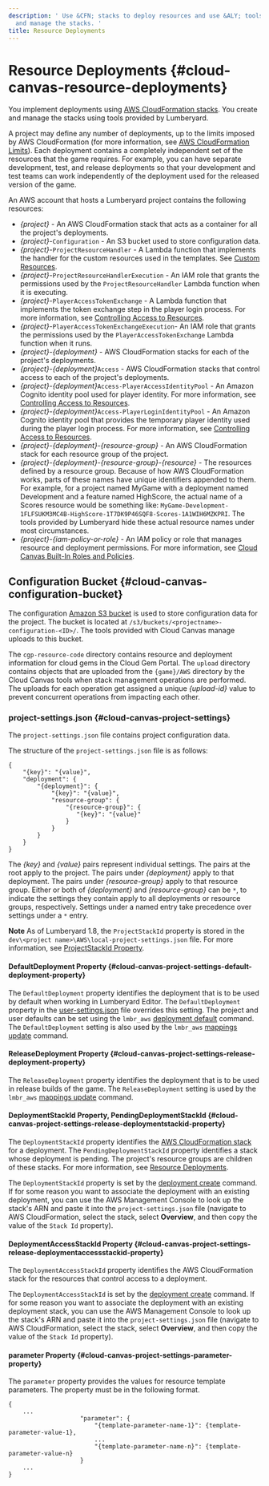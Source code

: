 ```yaml
---
description: ' Use &CFN; stacks to deploy resources and use &ALY; tools to create
  and manage the stacks. '
title: Resource Deployments
---
```

# Resource Deployments {#cloud-canvas-resource-deployments}

You implement deployments using [AWS CloudFormation stacks](https://docs.aws.amazon.com/AWSCloudFormation/latest/UserGuide/stacks.html)\. You create and manage the stacks using tools provided by Lumberyard\.

 A project may define any number of deployments, up to the limits imposed by AWS CloudFormation \(for more information, see [AWS CloudFormation Limits](https://docs.aws.amazon.com/AWSCloudFormation/latest/UserGuide/cloudformation-limits.html)\)\. Each deployment contains a completely independent set of the resources that the game requires\. For example, you can have separate development, test, and release deployments so that your development and test teams can work independently of the deployment used for the released version of the game\.

 An AWS account that hosts a Lumberyard project contains the following resources:
+ *\{project\}* - An AWS CloudFormation stack that acts as a container for all the project's deployments\.
+ *\{project\}*\-`Configuration` - An S3 bucket used to store configuration data\.
+ *\{project\}*\-`ProjectResourceHandler` - A Lambda function that implements the handler for the custom resources used in the templates\. See [Custom Resources](/docs/userguide/gems/cloud-canvas/custom-resources.md)\.
+ *\{project\}*\-`ProjectResourceHandlerExecution` - An IAM role that grants the permissions used by the `ProjectResourceHandler` Lambda function when it is executing\.
+ *\{project\}*\-`PlayerAccessTokenExchange` - A Lambda function that implements the token exchange step in the player login process\. For more information, see [Controlling Access to Resources](/docs/userguide/gems/cloud-canvas/setting-access-permissions.md)\.
+ *\{project\}*\-`PlayerAccessTokenExchangeExecution`- An IAM role that grants the permissions used by the `PlayerAccessTokenExchange` Lambda function when it runs\.
+ *\{project\}*\-*\{deployment\}* - AWS CloudFormation stacks for each of the project's deployments\.
+ *\{project\}*\-*\{deployment\}*`Access` - AWS CloudFormation stacks that control access to each of the project's deployments\.
+  *\{project\}*\-*\{deployment\}*`Access-PlayerAccessIdentityPool` - An Amazon Cognito identity pool used for player identity\. For more information, see [Controlling Access to Resources](/docs/userguide/gems/cloud-canvas/setting-access-permissions.md)\.
+  *\{project\}*\-*\{deployment\}*`Access-PlayerLoginIdentityPool` - An Amazon Cognito identity pool that provides the temporary player identity used during the player login process\. For more information, see [Controlling Access to Resources](/docs/userguide/gems/cloud-canvas/setting-access-permissions.md)\.
+ *\{project\}*\-*\{deployment\}*\-*\{resource\-group\}* - An AWS CloudFormation stack for each resource group of the project\.
+ *\{project\}*\-*\{deployment\}*\-*\{resource\-group\}*\-*\{resource\}* - The resources defined by a resource group\. Because of how AWS CloudFormation works, parts of these names have unique identifiers appended to them\. For example, for a project named MyGame with a deployment named Development and a feature named HighScore, the actual name of a Scores resource would be something like: `MyGame-Development-1FLFSUKM3MC4B-HighScore-1T7DK9P46SQF8-Scores-1A1WIH6MZKPRI`\. The tools provided by Lumberyard hide these actual resource names under most circumstances\.
+  *\{project\}*\-*\{iam\-policy\-or\-role\}* - An IAM policy or role that manages resource and deployment permissions\. For more information, see [Cloud Canvas Built\-In Roles and Policies](/docs/userguide/gems/cloud-canvas/built-in-roles-and-policies.md)\.

## Configuration Bucket {#cloud-canvas-configuration-bucket}

 The configuration [Amazon S3 bucket](https://docs.aws.amazon.com/AmazonS3/latest/dev/UsingBucket.html) is used to store configuration data for the project\. The bucket is located at `/s3/buckets/<projectname>-configuration-<ID>/`\. The tools provided with Cloud Canvas manage uploads to this bucket\.

The `cgp-resource-code` directory contains resource and deployment information for cloud gems in the Cloud Gem Portal\. The `upload` directory contains objects that are uploaded from the `{game}/AWS` directory by the Cloud Canvas tools when stack management operations are performed\. The uploads for each operation get assigned a unique *\{upload\-id\}* value to prevent concurrent operations from impacting each other\.

### **project\-settings\.json** {#cloud-canvas-project-settings}

 The `project-settings.json` file contains project configuration data\.

The structure of the `project-settings.json` file is as follows:

```
{
    "{key}": "{value}",
    "deployment": {
        "{deployment}": {
            "{key}": "{value}",
            "resource-group": {
                "{resource-group}": {
                   "{key}": "{value}"
                }
            }
        }
    }
}
```

 The *\{key\}* and *\{value\}* pairs represent individual settings\. The pairs at the root apply to the project\. The pairs under *\{deployment\}* apply to that deployment\. The pairs under *\{resource\-group\}* apply to that resource group\. Either or both of *\{deployment\}* and *\{resource\-group\}* can be `*`, to indicate the settings they contain apply to all deployments or resource groups, respectively\. Settings under a named entry take precedence over settings under a `*` entry\.

**Note**
As of Lumberyard 1\.8, the `ProjectStackId` property is stored in the `dev\<project name>\AWS\local-project-settings.json` file\. For more information, see [ProjectStackId Property](/docs/userguide/gems/cloud-canvas/resource-definitions#cloud-canvas-local-project-settings-stackid-property)\.

#### DefaultDeployment Property {#cloud-canvas-project-settings-default-deployment-property}

 The `DefaultDeployment` property identifies the deployment that is to be used by default when working in Lumberyard Editor\. The `DefaultDeployment` property in the [user\-settings\.json](/docs/userguide/gems/cloud-canvas/resource-definitions#cloud-canvas-user-settings) file overrides this setting\. The project and user defaults can be set using the `lmbr_aws` [deployment default](/docs/userguide/gems/cloud-canvas/command-line#cloud-canvas-command-line-deployment-default) command\. The `DefaultDeployment` setting is also used by the `lmbr_aws` [mappings update](/docs/userguide/gems/cloud-canvas/command-line#cloud-canvas-command-line-mappings-update) command\.

#### ReleaseDeployment Property {#cloud-canvas-project-settings-release-deployment-property}

 The `ReleaseDeployment` property identifies the deployment that is to be used in release builds of the game\. The `ReleaseDeployment` setting is used by the `lmbr_aws` [mappings update](/docs/userguide/gems/cloud-canvas/command-line#cloud-canvas-command-line-mappings-update) command\.

#### DeploymentStackId Property, PendingDeploymentStackId {#cloud-canvas-project-settings-release-deploymentstackid-property}

 The `DeploymentStackId` property identifies the [AWS CloudFormation stack](https://docs.aws.amazon.com/AWSCloudFormation/latest/UserGuide/stacks.html) for a deployment\. The `PendingDeploymentStackId` property identifies a stack whose deployment is pending\. The project's resource groups are children of these stacks\. For more information, see [Resource Deployments](#cloud-canvas-resource-deployments)\.

The `DeploymentStackId` property is set by the [deployment create](/docs/userguide/gems/cloud-canvas/command-line#cloud-canvas-command-line-deployment-create) command\. If for some reason you want to associate the deployment with an existing deployment, you can use the AWS Management Console to look up the stack's ARN and paste it into the `project-settings.json` file \(navigate to AWS CloudFormation, select the stack, select **Overview**, and then copy the value of the `Stack Id` property\)\.

#### DeploymentAccessStackId Property {#cloud-canvas-project-settings-release-deploymentaccessstackid-property}

 The `DeploymentAccessStackId` property identifies the AWS CloudFormation stack for the resources that control access to a deployment\.

The `DeploymentAccessStackId` is set by the [deployment create](/docs/userguide/gems/cloud-canvas/command-line#cloud-canvas-command-line-deployment-create) command\. If for some reason you want to associate the deployment with an existing deployment stack, you can use the AWS Management Console to look up the stack's ARN and paste it into the `project-settings.json` file \(navigate to AWS CloudFormation, select the stack, select **Overview**, and then copy the value of the `Stack Id` property\)\.

#### parameter Property {#cloud-canvas-project-settings-parameter-property}

 The `parameter` property provides the values for resource template parameters\. The property must be in the following format\.

```
{
    ...
                    "parameter": {
                        "{template-parameter-name-1}": {template-parameter-value-1},
                        ...
                        "{template-parameter-name-n}": {template-parameter-value-n}
                    }
    ...
}
```